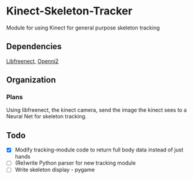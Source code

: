# Kinect-Skeleton-Tracker
Module for using Kinect for general purpose skeleton tracking


## Dependencies
[Libfreenect](https://github.com/OpenKinect/libfreenect),
[Openni2](https://github.com/occipital/openni2)

## Organization
### Plans
Using libfreenect, the kinect camera, send the image the kinect sees to a Neural Net for skeleton tracking.



## Todo
- [x] Modify tracking-module code to return full body data instead of just hands
- [ ] (Re)write Python parser for new tracking module
- [ ] Write skeleton display - pygame
